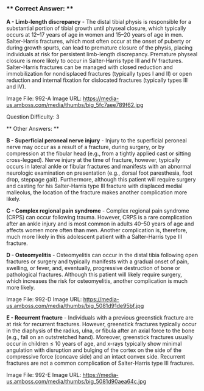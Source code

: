 ### ** Correct Answer: **

**A - Limb-length discrepancy** - The distal tibial physis is responsible for a substantial portion of tibial growth until physeal closure, which typically occurs at 12–17 years of age in women and 15–20 years of age in men. Salter-Harris fractures, which most often occur at the onset of puberty or during growth spurts, can lead to premature closure of the physis, placing individuals at risk for persistent limb-length discrepancy. Premature physeal closure is more likely to occur in Salter-Harris type III and IV fractures. Salter-Harris fractures can be managed with closed reduction and immobilization for nondisplaced fractures (typically types I and II) or open reduction and internal fixation for dislocated fractures (typically types III and IV).

Image File: 992-A
Image URL: https://media-us.amboss.com/media/thumbs/big_5fc7aee789f62.jpg

Question Difficulty: 3

** Other Answers: **

**B - Superficial peroneal nerve injury** - Injury to the superficial peroneal nerve may occur as a result of a fracture, during surgery, or by compression at the fibular head (e.g., from a tightly applied cast or sitting cross-legged). Nerve injury at the time of fracture, however, typically occurs in lateral ankle or fibular fractures and manifests with an abnormal neurologic examination on presentation (e.g., dorsal foot paresthesia, foot drop, steppage gait). Furthermore, although this patient will require surgery and casting for his Salter-Harris type III fracture with displaced medial malleolus, the location of the fracture makes another complication more likely.

**C - Complex regional pain syndrome** - Complex regional pain syndrome (CRPS) can occur following trauma. However, CRPS is a rare complication after an ankle injury and is most common in adults 40–50 years of age and affects women more often than men. Another complication is, therefore, much more likely in this adolescent patient with a Salter-Harris type III fracture.

**D - Osteomyelitis** - Osteomyelitis can occur in the distal tibia following open fractures or surgery and typically manifests with a gradual onset of pain, swelling, or fever, and, eventually, progressive destruction of bone or pathological fractures. Although this patient will likely require surgery, which increases the risk for osteomyelitis, another complication is much more likely.

Image File: 992-D
Image URL: https://media-us.amboss.com/media/thumbs/big_5081d91de95bf.jpg

**E - Recurrent fracture** - Individuals with a previous greenstick fracture are at risk for recurrent fractures. However, greenstick fractures typically occur in the diaphysis of the radius, ulna, or fibula after an axial force to the bone (e.g., fall on an outstretched hand). Moreover, greenstick fractures usually occur in children ≤ 10 years of age, and x-rays typically show minimal angulation with disruption and bulging of the cortex on the side of the compressive force (concave side) and an intact convex side. Recurrent fractures are not a common complication of Salter-Harris type III fractures.

Image File: 992-E
Image URL: https://media-us.amboss.com/media/thumbs/big_5081d90aea64c.jpg

